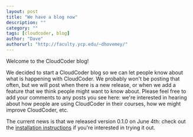 ```yaml
---
layout: post
title: "We have a blog now"
description: ""
category: ""
tags: [cloudcoder, blog]
author: "Dave"
authorurl: "http://faculty.ycp.edu/~dhovemey/"
---
```


Welcome to the CloudCoder blog!

We decided to start a CloudCoder blog so we can let people know about what is happening with CloudCoder.  We probably won't be posting that often, but we will post when there is a new release, or when we add a feature that we think people might want to know about.  Please feel free to add your comments to any posts you see here: we're interested in hearing about how people are using CloudCoder in their courses, how we might improve CloudCoder, etc.

The current news is that we released version 0.1.0 on June 4th: check out the [installation instructions](https://github.com/cloudcoderdotorg/CloudCoder/wiki/Install) if you're interested in trying it out.
